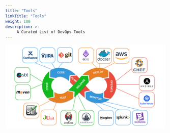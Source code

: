 ```yaml
---
title: "Tools"
linkTitle: "Tools"
weight: 100
description: >-
     A Curated List of DevOps Tools
---
```

![my image](images/devops1.png)
